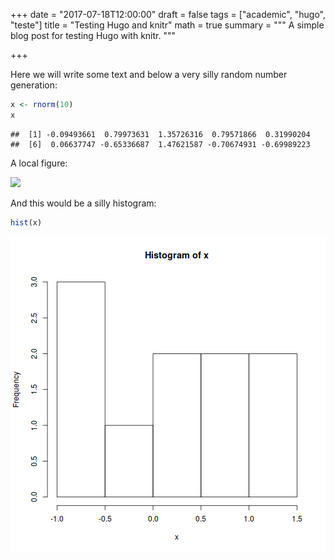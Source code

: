 +++
date = "2017-07-18T12:00:00"
draft = false
tags = ["academic", "hugo", "teste"]
title = "Testing Hugo and knitr"
math = true
summary = """
A simple blog post for testing Hugo with knitr.
"""

+++



Here we will write some text and below a very silly random number
generation:


```r
x <- rnorm(10)
x
```

```
##  [1] -0.09493661  0.79973631  1.35726316  0.79571866  0.31990204
##  [6]  0.06637747 -0.65336687  1.47621587 -0.70674931 -0.69989223
```

A local figure:

![](/img/icon.png)

And this would be a silly histogram:


```r
hist(x)
```

![plot of chunk histo](static/img/histo-1.png)
